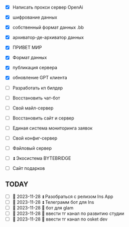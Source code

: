- [x] Написать прокси сервер  OpenAi
- [x] шифрование данных
- [x] собственный формат данных .bb
- [x] архиватор-де-архиватор данных
- [x] ПРИВЕТ МИР
- [x] Формат данных

- [x] публикация сервера
- [x] обновление GPT клиента



- [ ] Разработать кп билдер 
- [ ] Восстановить чат-бот 
- [ ] Свой майл-сервер 
- [ ] Восстановить сайт и сервер 
- [ ] Единая система мониторинга заявок 
- [ ] Свой конфиг-сервер 
- [ ] Файловый сервер 
- [ ] ⏫  Экосистема BYTEBRIDGE 
- [ ] Сайт подарков 

## TODAY 
- [ ] 📅 2023-11-28 ⏫  Разобраться с релизом Ins App 
- [ ] 📅 2023-11-28 ⏫  Телеграмм бот для Ins 
- [ ] 📅 2023-11-28 🔼  бот для glam 
- [ ] 📅 2023-11-28  🔽  ввести тг канал по развитию студии 
- [ ]  📅 2023-11-28 🔽  ввести тг канал по osket dev 

